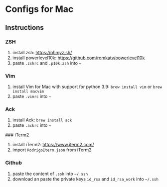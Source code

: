 # Configs for Mac

## Instructions

### ZSH
1. install zsh: https://ohmyz.sh/
2. install powerlevel10k: https://github.com/romkatv/powerlevel10k
3. paste `.zshrc` and `.p10k.zsh` into `~`

### Vim
1. install Vim for Mac with support for python 3.9: `brew install vim` or `brew install macvim`
2. paste `.vimrc` into `~`

### Ack
1. install Ack: `brew install ack`
2. paste `.ackrc` into `~`

### iTerm2
1. install iTerm2: https://www.iterm2.com/
2. import `RodrigoIterm.json` from iTerm2

### Github
1. paste the content of `.ssh` into `~/.ssh`
2. download an paste the private keys `id_rsa` and `id_rsa_work` into `~/.ssh`


